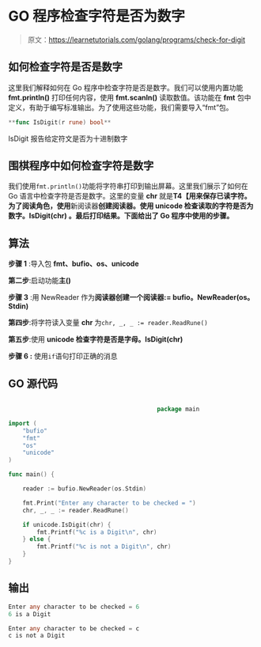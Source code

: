 # GO 程序检查字符是否为数字

> 原文：<https://learnetutorials.com/golang/programs/check-for-digit>

## 如何检查字符是否是数字

这里我们解释如何在 Go 程序中检查字符是否是数字。我们可以使用内置功能 **fmt.println()** 打印任何内容，使用 **fmt.scanln()** 读取数值。该功能在 **fmt** 包中定义，有助于编写标准输出。为了使用这些功能，我们需要导入“fmt”包。

```go
**func IsDigit(r rune) bool** 

```

IsDigit 报告给定符文是否为十进制数字

## 围棋程序中如何检查字符是数字

我们使用`fmt.println()`功能将字符串打印到输出屏幕。这里我们展示了如何在 Go 语言中检查字符是否是数字。这里的变量 **chr** 就是**T4【用来保存已读字符。为了阅读角色，使用**新阅读器**创建阅读器。使用 **unicode 检查读取的字符是否为数字。IsDigit(chr)** 。最后打印结果。下面给出了 Go 程序中使用的步骤。**

## 算法

**步骤 1** :导入包 **fmt、bufio、os、unicode**

**第二步**:启动功能**主()**

**步骤 3** :用 NewReader 作为**阅读器创建一个阅读器:= bufio。NewReader(os。Stdin)**

**第四步**:将字符读入变量 **chr** 为`chr, _, _ := reader.ReadRune()`

**第五步**:使用 **unicode 检查字符是否是字母。IsDigit(chr)**

****步骤 6** :** 使用`if`语句打印正确的消息

## GO 源代码

```go

                                          package main

import (
    "bufio"
    "fmt"
    "os"
    "unicode"
)

func main() {

    reader := bufio.NewReader(os.Stdin)

    fmt.Print("Enter any character to be checked = ")
    chr, _, _ := reader.ReadRune()

    if unicode.IsDigit(chr) {
        fmt.Printf("%c is a Digit\n", chr)
    } else {
        fmt.Printf("%c is not a Digit\n", chr)
    }
}

```

## 输出

```go
Enter any character to be checked = 6
6 is a Digit

Enter any character to be checked = c
c is not a Digit 
```